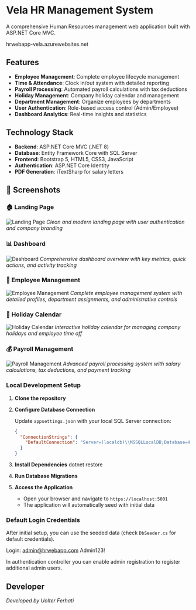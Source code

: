 # Vela HR Management System

A comprehensive Human Resources management web application built with ASP.NET Core MVC.

hrwebapp-vela.azurewebsites.net

## Features

- **Employee Management**: Complete employee lifecycle management
- **Time & Attendance**: Clock in/out system with detailed reporting
- **Payroll Processing**: Automated payroll calculations with tax deductions
- **Holiday Management**: Company holiday calendar and management
- **Department Management**: Organize employees by departments
- **User Authentication**: Role-based access control (Admin/Employee)
- **Dashboard Analytics**: Real-time insights and statistics

## Technology Stack

- **Backend**: ASP.NET Core MVC (.NET 8)
- **Database**: Entity Framework Core with SQL Server
- **Frontend**: Bootstrap 5, HTML5, CSS3, JavaScript
- **Authentication**: ASP.NET Core Identity
- **PDF Generation**: iTextSharp for salary letters

## 📸 Screenshots

### 🏠 Landing Page
![Landing Page](Screenshots/Landing-Page.PNG)
*Clean and modern landing page with user authentication and company branding*

### 📊 Dashboard
![Dashboard](Screenshots/Dashboard.PNG)
*Comprehensive dashboard overview with key metrics, quick actions, and activity tracking*

### 👥 Employee Management
![Employee Management](Screenshots/employee-management.PNG)
*Complete employee management system with detailed profiles, department assignments, and administrative controls*

### 📅 Holiday Calendar
![Holiday Calendar](Screenshots/holiday-calendar.PNG)
*Interactive holiday calendar for managing company holidays and employee time off*

### 💰 Payroll Management
![Payroll Management](Screenshots/payroll.PNG)
*Advanced payroll processing system with salary calculations, tax deductions, and payment tracking*


### Local Development Setup

1. **Clone the repository**
   
3. **Configure Database Connection**
   
   Update `appsettings.json` with your local SQL Server connection:
   ```json
   {
     "ConnectionStrings": {
       "DefaultConnection": "Server=(localdb)\\MSSQLLocalDB;Database=HRWebApp;Trusted_Connection=True;MultipleActiveResultSets=true;"
     }
   }
   ```

4. **Install Dependencies**
   dotnet restore

5. **Run Database Migrations**

6. **Access the Application**
   - Open your browser and navigate to `https://localhost:5001`
   - The application will automatically seed with initial data

### Default Login Credentials
After initial setup, you can use the seeded data (check `DbSeeder.cs` for default credentials).

Login: admin@hrwebapp.com
Admin123!

In authentication controller you can enable admin registration to register additional admin users.  

## Developer

*Developed by Uolter Ferhati* 
